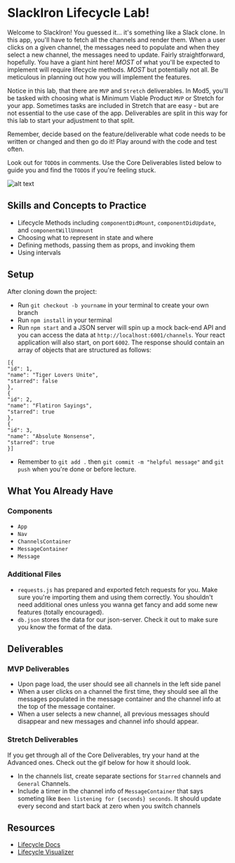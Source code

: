 # SlackIron Lifecycle Lab!
Welcome to SlackIron! You guessed it... it's something like a Slack clone. In this app, you'll have to fetch all the channels and render them. When a user clicks on a given channel, the messages need to populate and when they select a new channel, the messages need to update. Fairly straightforward, hopefully. You have a giant hint here! *MOST* of what you'll be expected to implement will require lifecycle methods. *MOST* but potentially not all. Be meticulous in planning out how you will implement the features. 

Notice in this lab, that there are `MVP` and `Stretch` deliverables. In Mod5, you'll be tasked with choosing what is Minimum Viable Product `MVP` or Stretch for your app. Sometimes tasks are included in Stretch that are easy - but are not essential to the use case of the app. Deliverables are split in this way for this lab to start your adjustment to that split. 

Remember, decide based on the feature/deliverable what code needs to be written or changed and then go do it! Play around with the code and test often. 

Look out for `TODO`s in comments. Use the Core Deliverables listed below to guide you and find the `TODO`s if you're feeling stuck.

![alt text][all_deliverables]

[all_deliverables]: ./public/SlackironAll.gif "All Deliverables"

## Skills and Concepts to Practice
- Lifecycle Methods including `componentDidMount`, `componentDidUpdate`, and  `componentWillUnmount` 
- Choosing what to represent in state and where
- Defining methods, passing them as props, and invoking them
- Using intervals

## Setup
After cloning down the project:
- Run `git checkout -b yourname` in your terminal to create your own branch
- Run `npm install` in your terminal
- Run `npm start` and a JSON server will spin up a mock back-end API and you can access the data at `http://localhost:6001/channels`. Your react application will also start, on port `6002`. The response should contain an array of objects that are structured as follows:
```
[{
"id": 1,
"name": "Tiger Lovers Unite",
"starred": false
},
{
"id": 2,
"name": "Flatiron Sayings",
"starred": true
},
{
"id": 3,
"name": "Absolute Nonsense",
"starred": true
}]
```
- Remember to `git add .` then `git commit -m "helpful message"` and `git push` when you're done or before lecture. 


## What You Already Have
### Components
- `App`
- `Nav`
- `ChannelsContainer`
- `MessageContainer`
- `Message`


### Additional Files
- `requests.js` has prepared and exported fetch requests for you. Make sure you're importing them and using them correctly. You shouldn't need additional ones unless you wanna get fancy and add some new features (totally encouraged).
- `db.json` stores the data for our json-server. Check it out to make sure you know the format of the data.  


## Deliverables 
### MVP Deliverables
- Upon page load, the user should see all channels in the left side panel
- When a user clicks on a channel the first time, they should see all the messages populated in the message container and the channel info at the top of the message container. 
- When a user selects a new channel, all previous messages should disappear and new messages and channel info should appear. 

### Stretch Deliverables
If you get through all of the Core Deliverables, try your hand at the Advanced ones. Check out the gif below for how it should look. 
- In the channels list, create separate sections for `Starred` channels and `General` Channels.
- Include a timer in the channel info of `MessageContainer` that says someting like `Been listening for {seconds} seconds`. It should update every second and start back at zero when you switch channels


## Resources
- [Lifecycle Docs](https://reactjs.org/docs/state-and-lifecycle.html)
- [Lifecycle Visualizer](http://projects.wojtekmaj.pl/react-lifecycle-methods-diagram/)


